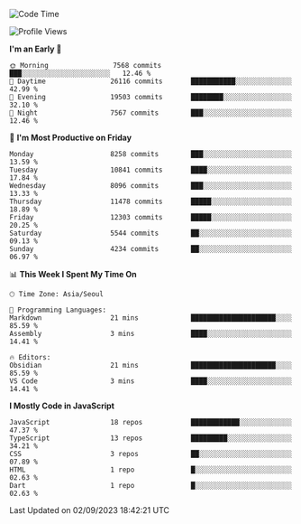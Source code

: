 <!--START_SECTION:waka-->
![Code Time](http://img.shields.io/badge/Code%20Time-5%2C326%20hrs%2023%20mins-blue)

![Profile Views](http://img.shields.io/badge/Profile%20Views-6-blue)

**I'm an Early 🐤** 

```text
🌞 Morning                7568 commits        ███░░░░░░░░░░░░░░░░░░░░░░   12.46 % 
🌆 Daytime                26116 commits       ███████████░░░░░░░░░░░░░░   42.99 % 
🌃 Evening                19503 commits       ████████░░░░░░░░░░░░░░░░░   32.10 % 
🌙 Night                  7567 commits        ███░░░░░░░░░░░░░░░░░░░░░░   12.46 % 
```
📅 **I'm Most Productive on Friday** 

```text
Monday                   8258 commits        ███░░░░░░░░░░░░░░░░░░░░░░   13.59 % 
Tuesday                  10841 commits       ████░░░░░░░░░░░░░░░░░░░░░   17.84 % 
Wednesday                8096 commits        ███░░░░░░░░░░░░░░░░░░░░░░   13.33 % 
Thursday                 11478 commits       █████░░░░░░░░░░░░░░░░░░░░   18.89 % 
Friday                   12303 commits       █████░░░░░░░░░░░░░░░░░░░░   20.25 % 
Saturday                 5544 commits        ██░░░░░░░░░░░░░░░░░░░░░░░   09.13 % 
Sunday                   4234 commits        ██░░░░░░░░░░░░░░░░░░░░░░░   06.97 % 
```


📊 **This Week I Spent My Time On** 

```text
🕑︎ Time Zone: Asia/Seoul

💬 Programming Languages: 
Markdown                 21 mins             █████████████████████░░░░   85.59 % 
Assembly                 3 mins              ████░░░░░░░░░░░░░░░░░░░░░   14.41 % 

🔥 Editors: 
Obsidian                 21 mins             █████████████████████░░░░   85.59 % 
VS Code                  3 mins              ████░░░░░░░░░░░░░░░░░░░░░   14.41 % 
```

**I Mostly Code in JavaScript** 

```text
JavaScript               18 repos            ████████████░░░░░░░░░░░░░   47.37 % 
TypeScript               13 repos            █████████░░░░░░░░░░░░░░░░   34.21 % 
CSS                      3 repos             ██░░░░░░░░░░░░░░░░░░░░░░░   07.89 % 
HTML                     1 repo              █░░░░░░░░░░░░░░░░░░░░░░░░   02.63 % 
Dart                     1 repo              █░░░░░░░░░░░░░░░░░░░░░░░░   02.63 % 
```




 Last Updated on 02/09/2023 18:42:21 UTC
<!--END_SECTION:waka-->
